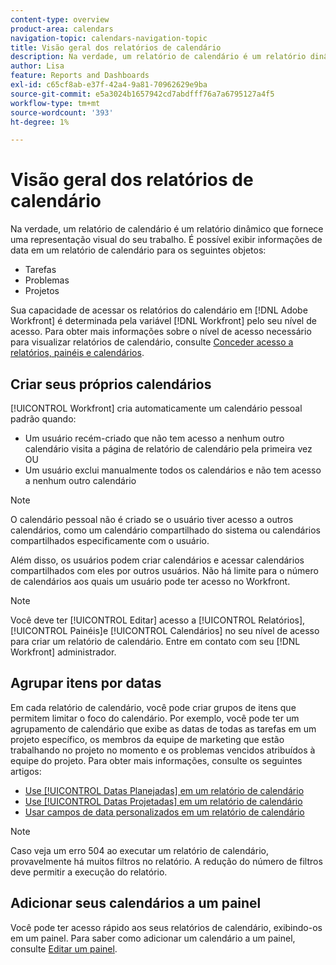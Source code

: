 ```yaml
---
content-type: overview
product-area: calendars
navigation-topic: calendars-navigation-topic
title: Visão geral dos relatórios de calendário
description: Na verdade, um relatório de calendário é um relatório dinâmico que fornece uma representação visual do seu trabalho. Você pode exibir informações de datas em um relatório de calendário para os seguintes objetos - EDITAR-ME.
author: Lisa
feature: Reports and Dashboards
exl-id: c65cf8ab-e37f-42a4-9a81-70962629e9ba
source-git-commit: e5a3024b1657942cd7abdfff76a7a6795127a4f5
workflow-type: tm+mt
source-wordcount: '393'
ht-degree: 1%

---
```


# Visão geral dos relatórios de calendário

Na verdade, um relatório de calendário é um relatório dinâmico que fornece uma representação visual do seu trabalho. É possível exibir informações de data em um relatório de calendário para os seguintes objetos:

* Tarefas
* Problemas
* Projetos

Sua capacidade de acessar os relatórios do calendário em [!DNL Adobe Workfront] é determinada pela variável [!DNL Workfront] pelo seu nível de acesso. Para obter mais informações sobre o nível de acesso necessário para visualizar relatórios de calendário, consulte [Conceder acesso a relatórios, painéis e calendários](../../../administration-and-setup/add-users/configure-and-grant-access/grant-access-reports-dashboards-calendars.md).

## Criar seus próprios calendários

[!UICONTROL Workfront] cria automaticamente um calendário pessoal padrão quando:

* Um usuário recém-criado que não tem acesso a nenhum outro calendário visita a página de relatório de calendário pela primeira vez\
   OU
* Um usuário exclui manualmente todos os calendários e não tem acesso a nenhum outro calendário

>[!NOTE]
>
>O calendário pessoal não é criado se o usuário tiver acesso a outros calendários, como um calendário compartilhado do sistema ou calendários compartilhados especificamente com o usuário.

Além disso, os usuários podem criar calendários e acessar calendários compartilhados com eles por outros usuários. Não há limite para o número de calendários aos quais um usuário pode ter acesso no Workfront.

>[!NOTE]
>
>Você deve ter [!UICONTROL Editar] acesso a [!UICONTROL Relatórios], [!UICONTROL Painéis]e [!UICONTROL Calendários] no seu nível de acesso para criar um relatório de calendário. Entre em contato com seu [!DNL Workfront] administrador.

## Agrupar itens por datas

Em cada relatório de calendário, você pode criar grupos de itens que permitem limitar o foco do calendário. Por exemplo, você pode ter um agrupamento de calendário que exibe as datas de todas as tarefas em um projeto específico, os membros da equipe de marketing que estão trabalhando no projeto no momento e os problemas vencidos atribuídos à equipe do projeto. Para obter mais informações, consulte os seguintes artigos:

* [Use [!UICONTROL Datas Planejadas] em um relatório de calendário](../../../reports-and-dashboards/reports/calendars/use-planned-dates.md)
* [Use [!UICONTROL Datas Projetadas] em um relatório de calendário](../../../reports-and-dashboards/reports/calendars/use-projected-dates.md)
* [Usar campos de data personalizados em um relatório de calendário](../../../reports-and-dashboards/reports/calendars/use-custom-dates.md)

>[!NOTE]
>
>Caso veja um erro 504 ao executar um relatório de calendário, provavelmente há muitos filtros no relatório. A redução do número de filtros deve permitir a execução do relatório.

## Adicionar seus calendários a um painel

Você pode ter acesso rápido aos seus relatórios de calendário, exibindo-os em um painel. Para saber como adicionar um calendário a um painel, consulte [Editar um painel](../../../reports-and-dashboards/dashboards/creating-and-managing-dashboards/edit-dashboard.md).

